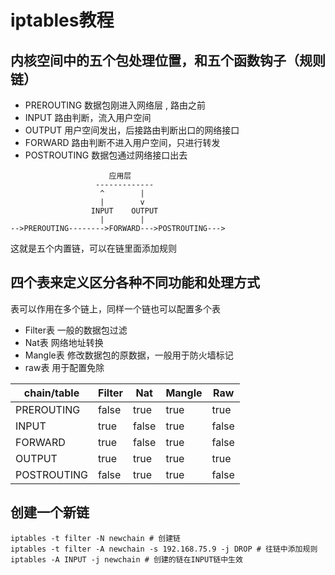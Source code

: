 # iptables教程

## 内核空间中的五个包处理位置，和五个函数钩子（规则链）
* PREROUTING 数据包刚进入网络层 , 路由之前
* INPUT 路由判断，流入用户空间
* OUTPUT 用户空间发出，后接路由判断出口的网络接口
* FORWARD 路由判断不进入用户空间，只进行转发
* POSTROUTING 数据包通过网络接口出去

```
                      应用层
                   -------------
                    ^        |
                    |        v
                  INPUT    OUTPUT
                    |        |
-->PREROUTING-------->FORWARD--->POSTROUTING---> 
```
这就是五个内置链，可以在链里面添加规则

## 四个表来定义区分各种不同功能和处理方式
表可以作用在多个链上，同样一个链也可以配置多个表

* Filter表 一般的数据包过滤
* Nat表 网络地址转换
* Mangle表 修改数据包的原数据，一般用于防火墙标记
* raw表 用于配置免除

chain/table|Filter | Nat | Mangle | Raw
-----------|-------|-----|--------|---
PREROUTING | false | true| true   | true
INPUT      | true  | false| true  | false
FORWARD    |true   | false| true  |false
OUTPUT     |true   |true  |true   |true
POSTROUTING |false | true|true    |false

## 创建一个新链
```
iptables -t filter -N newchain # 创建链
iptables -t filter -A newchain -s 192.168.75.9 -j DROP # 往链中添加规则
iptables -A INPUT -j newchain # 创建的链在INPUT链中生效
```

